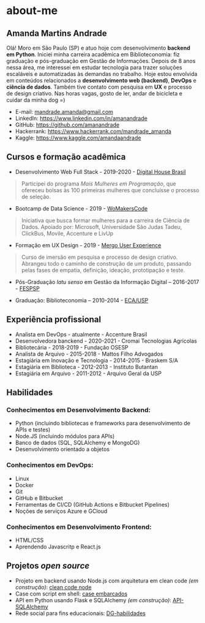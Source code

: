 ﻿# about-me
## Amanda Martins Andrade

Olá! Moro em São Paulo (SP) e atuo hoje com desenvolvimento **backend em Python**. Iniciei minha carreira acadêmica em Biblioteconomia: fiz graduação e pós-graduação em Gestão de Informações. Depois de 8 anos nessa área, me interessei em estudar tecnologia para trazer soluções escaláveis e automatizadas às demandas no trabalho. Hoje estou envolvida em conteúdos relacionados a **desenvolvimento web (backend)**, **DevOps** e **ciência de dados**. Também tive contato com pesquisa em **UX** e processo de design criativo. Nas horas vagas, gosto de ler, andar de bicicleta e cuidar da minha dog =)

- E-mail: mandrade.amanda@gmail.com
- LinkedIn: https://www.linkedin.com/in/amanandrade
- GitHub: https://github.com/amanandrade
- Hackerrank: https://www.hackerrank.com/mandrade_amanda
- Kaggle: https://www.kaggle.com/amandaandrade

## Cursos e formação acadêmica
- Desenvolvimento Web Full Stack - 2019-2020 - [Digital House Brasil](https://www.digitalhouse.com/br/mais-mulheres-em-programacao/)
> Participei do programa *Mais Mulheres em Programação*, que ofereceu bolsas às 100 primeiras mulheres que concluísse o processo de seleção.

- Bootcamp de Data Science - 2019 - [WoMakersCode](https://womakerscode.org/datascience-bootamp-saopaulo)
> Iniciativa que busca formar mulheres para a carreira de Ciência de Dados. Apoiado por: Microsoft, Universidade São Judas Tadeu, ClickBus, Movile, Accenture e LivUp

- Formação em UX Design - 2019 - [Mergo User Experience](https://www.mergo.com.br/formacao-ux.html)
> Curso de imersão em pesquisa e processo de design criativo. Abrangeu todo o caminho de construção de um produto, passando pelas fases de empatia, definição, ideação, prototipação e teste.

- Pós-Graduação *latu senso* em Gestão da Informação Digital – 2016-2017 - [FESPSP](https://www.fespsp.org.br/pos-graduacao/cursos/gestao-de-conteudos-e-informacao-digital)

- Graduação: Biblioteconomia – 2010-2014 - [ECA/USP](http://www3.eca.usp.br/)

## Experiência profissional
- Analista em DevOps - atualmente - Accenture Brasil
- Desenvolvedora banckend - 2020-2021 - Cromai Tecnologias Agrícolas
- Bibliotecária - 2018-2019 - Fundação OSESP
- Analista de Arquivo - 2015-2018 - Mattos Filho Advogados
- Estagiária em Inovação e Tecnologia - 2014-2015 - Braskem S/A
- Estagiária em Biblioteca - 2012-2013 - Instituto Butantan
- Estagiária em Arquivo - 2011-2012 - Arquivo Geral da USP

## Habilidades
### Conhecimentos em Desenvolvimento Backend: 
- Python (incluindo bibliotecas e frameworks para desenvolvimento de APIs e testes) 
- Node.JS (incluindo módulos para APIs)
- Banco de dados (SQL, SQLAlchemy e MongoDG)
- Desenvolvimento orientado a objetos

### Conhecimentos em DevOps: 
- Linux
- Docker
- Git
- GitHub e Bitbucket
- Ferramentas de CI/CD (GitHub Actions e Bitbucket Pipelines)
- Noções de serviços Azure e GCloud

### Conhecimentos em Desenvolvimento Frontend: 
- HTML/CSS
- Aprendendo Javascritp e React.js

## Projetos *open source*
- Projeto em backend usando Node.js com arquitetura em clean code *(em construção)*: [clean code node](https://github.com/amanandrade/clean_code_node)
- Case com script em shell: [case embarcados](https://github.com/amanandrade/case-embarcados)
- API em Python usando Flask e SQLAlchemy *(em construção)*: [API-SQLAlchemy](https://github.com/amanandrade/api-sqlalchemy)
- Rede social para fins educacionais: [DG-habilidades](https://github.com/amanandrade/plataforma-habilidades-DG)
